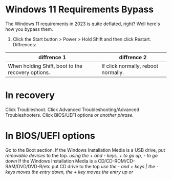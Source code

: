 # Windows 11 Requirements Bypass

The Windows 11 requirements in 2023 is quite deflated, right?
Well here's how you bypass them.
1. Click the Start button > Power > Hold Shift and then click Restart.
Diffrences:

| diffrence 1 | diffrence 2 |
| --- | --- |
| When holding Shift, boot to the recovery options. | If click normally, reboot normally. |

# In recovery
Click Troubleshoot.
Click Advanced Troubleshooting/Advanced Troubleshooters.
Click BIOS/UEFI options *or another phrase.*

# In BIOS/UEFI options
Go to the Boot section. If the Windows Installation Media is a USB drive, put *removable devices* to the top. *using the + and - keys, + to go up, - to go down*
If the Windows Installation Media is a CD/CD-ROM/CD-RAM/DVD/DVD-R/etc put CD drive to the top *use the - and + keys | the - keys moves the entry down, the + key moves the entry up* *or* 
